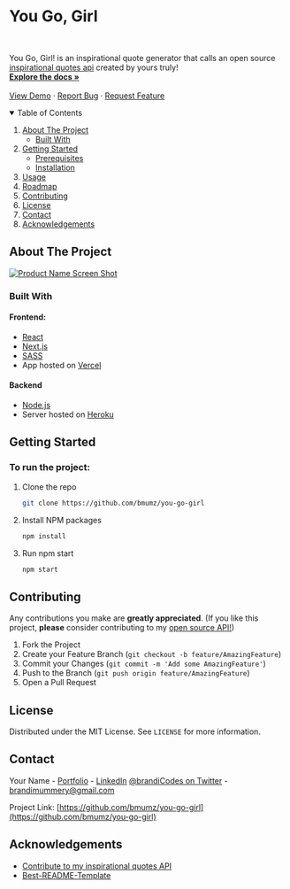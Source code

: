 <h1>You Go, Girl</h1>

<!-- PROJECT LOGO -->
<br />
<p >

  <p>
You Go, Girl! is an inspirational quote generator that calls an open source <a href="https://www.github.com/bmumz/inspirational-quotes-api">inspirational quotes api</a> created by yours truly!
    <br />
    <a href="https://github.com/bmumz/you-go-girl/blob/master/README.md"><strong>Explore the docs »</strong></a>
    <br />
    <br />
    <a href="https://you-go-girl.vercel.app">View Demo</a>
    ·
    <a href="https://github.com/bmumz/you-go-girl/issues">Report Bug</a>
    ·
    <a href="https://github.com/bmumz/you-go-girl/issues">Request Feature</a>
  </p>
</p>

<!-- TABLE OF CONTENTS -->
<details open="open">
  <summary>Table of Contents</summary>
  <ol>
    <li>
      <a href="#about-the-project">About The Project</a>
      <ul>
        <li><a href="#built-with">Built With</a></li>
      </ul>
    </li>
    <li>
      <a href="#getting-started">Getting Started</a>
      <ul>
        <li><a href="#prerequisites">Prerequisites</a></li>
        <li><a href="#installation">Installation</a></li>
      </ul>
    </li>
    <li><a href="#usage">Usage</a></li>
    <li><a href="#roadmap">Roadmap</a></li>
    <li><a href="#contributing">Contributing</a></li>
    <li><a href="#license">License</a></li>
    <li><a href="#contact">Contact</a></li>
    <li><a href="#acknowledgements">Acknowledgements</a></li>
  </ol>
</details>

<!-- ABOUT THE PROJECT -->

## About The Project

[![Product Name Screen Shot][product-screenshot]](https://you-go-girl.vercel.app)

### Built With

#### Frontend:

- [React](https://reactjs.org/)
- [Next.js](https://nextjs.org)
- [SASS](https://sass-lang.com/documentation/syntax)
- App hosted on [Vercel](https://www.vercel.com)

#### Backend

- [Node.js](https://nodejs.org)
- Server hosted on [Heroku](https://www.heroku.com)

<!-- GETTING STARTED -->

## Getting Started

### To run the project:

1. Clone the repo
   ```sh
   git clone https://github.com/bmumz/you-go-girl
   ```
2. Install NPM packages
   ```sh
   npm install
   ```
3. Run npm start
   ```sh
   npm start
   ```

<!-- CONTRIBUTING -->

## Contributing

Any contributions you make are **greatly appreciated**.
(If you like this project, **please** consider contributing to my <a href="https://www.github.com/bmumz/inspirational-quotes-api">open source API!</a>)

1. Fork the Project
2. Create your Feature Branch (`git checkout -b feature/AmazingFeature`)
3. Commit your Changes (`git commit -m 'Add some AmazingFeature'`)
4. Push to the Branch (`git push origin feature/AmazingFeature`)
5. Open a Pull Request

<!-- LICENSE -->

## License

Distributed under the MIT License. See `LICENSE` for more information.

<!-- CONTACT -->

## Contact

Your Name - [Portfolio](https://www.brandimummery.dev) - [LinkedIn](https://www.linkedin.com/in/brandimummery) [@brandiCodes on Twitter](https://twitter.com/brandiCodes) - brandimummery@gmail.com

Project Link: [https://github.com/bmumz/you-go-girl](https://github.com/bmumz/you-go-girl)

<!-- ACKNOWLEDGEMENTS -->

## Acknowledgements

- [Contribute to my inspirational quotes API](https://github.com/bmumz/inspirational-quotes-api)
- [Best-README-Template](https://github.com/othneildrew/Best-README-Template/blob/master/README.md)

<!-- MARKDOWN LINKS & IMAGES -->
<!-- https://www.markdownguide.org/basic-syntax/#reference-style-links -->

[product-screenshot]: https://i.ibb.co/RcLvrZG/ygg-portfolio.png
